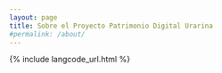 ```yaml
---
layout: page
title: Sobre el Proyecto Patrimonio Digital Urarina
#permalink: /about/
---
```

{% include langcode_url.html %}
